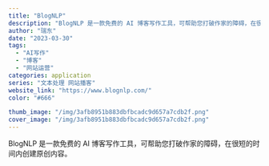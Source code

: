 ```yaml
---
title: "BlogNLP"
description: "BlogNLP 是一款免费的 AI 博客写作工具，可帮助您打破作家的障碍，在很短的时间内创建原创内容。"
author: "瑞东"
date: "2023-03-30"
tags:
  - "AI写作"
  - "博客"
  - "网站运营"
categories: application
series: "文本处理 网站播客"
website_link: "https://www.blognlp.com/"
color: "#666"

thumb_image: "/img/3afb8951b883dbfbcadc9d657a7cdb2f.png"
cover_image: "/img/3afb8951b883dbfbcadc9d657a7cdb2f.png"
---
```


BlogNLP 是一款免费的 AI 博客写作工具，可帮助您打破作家的障碍，在很短的时间内创建原创内容。